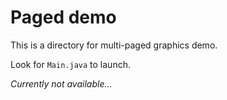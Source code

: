 <h1>Paged demo</h1>

This is a directory for multi-paged graphics demo.

Look for `Main.java` to launch.

<i>Currently not available...</i>